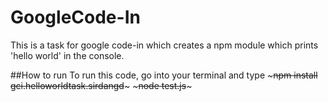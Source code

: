 # GoogleCode-In
This is a task for google code-in which creates a npm module which prints 'hello world' in the console.

##How to run
To run this code, go into your terminal and type ~~~npm install gci.helloworldtask.sirdangd~~~ ~~~node test.js~~~
